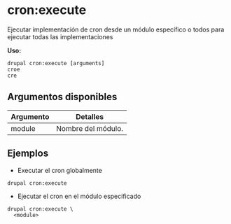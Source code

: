 # cron:execute
Ejecutar implementación de cron desde un módulo específico o todos para ejecutar todas las implementaciones

**Uso:**
```
drupal cron:execute [arguments]
croe
cre
```

## Argumentos disponibles
Argumento | Detalles
---------|-------------
module | Nombre del módulo.

## Ejemplos
* Executar el cron globalmente
```
drupal cron:execute
```
* Ejecutar el cron en el módulo especificado
```
drupal cron:execute \
  <module>
```
